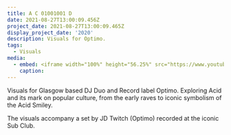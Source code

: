 ```yaml
---
title: A C 01001001 D
date: 2021-08-27T13:00:09.456Z
project_date: 2021-08-27T13:00:09.465Z
display_project_date: '2020'
description: Visuals for Optimo.
tags:
  - Visuals
media:
  - embed: <iframe width="100%" height="56.25%" src="https://www.youtube-nocookie.com/embed/jZy9hlzTJW4" title="A C 01001001 D" frameborder="0" allow="accelerometer; autoplay; clipboard-write; encrypted-media; gyroscope; picture-in-picture" allowfullscreen></iframe>
    caption: 
---
```

Visuals for Glasgow based DJ Duo and Record label Optimo. Exploring Acid and its mark on popular culture, from the early raves to iconic symbolism of the Acid Smiley.

The visuals accompany a set by JD Twitch (Optimo) recorded at the iconic Sub Club.
